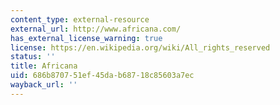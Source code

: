 ```yaml
---
content_type: external-resource
external_url: http://www.africana.com/
has_external_license_warning: true
license: https://en.wikipedia.org/wiki/All_rights_reserved
status: ''
title: Africana
uid: 686b8707-51ef-45da-b687-18c85603a7ec
wayback_url: ''
---
```

